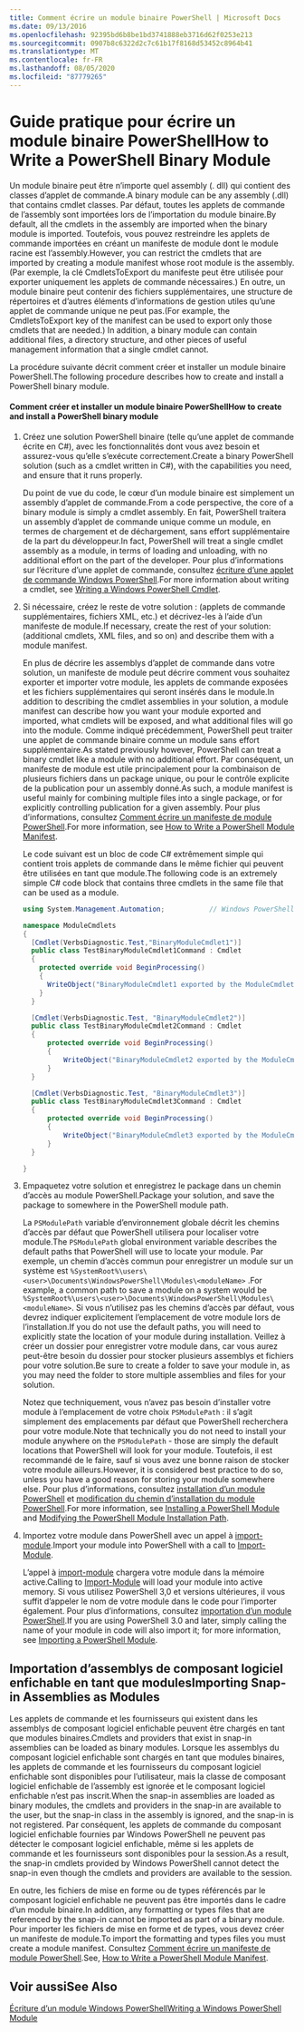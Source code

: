 ```yaml
---
title: Comment écrire un module binaire PowerShell | Microsoft Docs
ms.date: 09/13/2016
ms.openlocfilehash: 92395bd6b8be1bd3741888eb3716d62f0253e213
ms.sourcegitcommit: 0907b8c6322d2c7c61b17f8168d53452c8964b41
ms.translationtype: MT
ms.contentlocale: fr-FR
ms.lasthandoff: 08/05/2020
ms.locfileid: "87779265"
---
```

# <a name="how-to-write-a-powershell-binary-module"></a><span data-ttu-id="1dadf-102">Guide pratique pour écrire un module binaire PowerShell</span><span class="sxs-lookup"><span data-stu-id="1dadf-102">How to Write a PowerShell Binary Module</span></span>

<span data-ttu-id="1dadf-103">Un module binaire peut être n’importe quel assembly (. dll) qui contient des classes d’applet de commande.</span><span class="sxs-lookup"><span data-stu-id="1dadf-103">A binary module can be any assembly (.dll) that contains cmdlet classes.</span></span> <span data-ttu-id="1dadf-104">Par défaut, toutes les applets de commande de l’assembly sont importées lors de l’importation du module binaire.</span><span class="sxs-lookup"><span data-stu-id="1dadf-104">By default, all the cmdlets in the assembly are imported when the binary module is imported.</span></span> <span data-ttu-id="1dadf-105">Toutefois, vous pouvez restreindre les applets de commande importées en créant un manifeste de module dont le module racine est l’assembly.</span><span class="sxs-lookup"><span data-stu-id="1dadf-105">However, you can restrict the cmdlets that are imported by creating a module manifest whose root module is the assembly.</span></span> <span data-ttu-id="1dadf-106">(Par exemple, la clé CmdletsToExport du manifeste peut être utilisée pour exporter uniquement les applets de commande nécessaires.) En outre, un module binaire peut contenir des fichiers supplémentaires, une structure de répertoires et d’autres éléments d’informations de gestion utiles qu’une applet de commande unique ne peut pas.</span><span class="sxs-lookup"><span data-stu-id="1dadf-106">(For example, the CmdletsToExport key of the manifest can be used to export only those cmdlets that are needed.) In addition, a binary module can contain additional files, a directory structure, and other pieces of useful management information that a single cmdlet cannot.</span></span>

<span data-ttu-id="1dadf-107">La procédure suivante décrit comment créer et installer un module binaire PowerShell.</span><span class="sxs-lookup"><span data-stu-id="1dadf-107">The following procedure describes how to create and install a PowerShell binary module.</span></span>

#### <a name="how-to-create-and-install-a-powershell-binary-module"></a><span data-ttu-id="1dadf-108">Comment créer et installer un module binaire PowerShell</span><span class="sxs-lookup"><span data-stu-id="1dadf-108">How to create and install a PowerShell binary module</span></span>

1. <span data-ttu-id="1dadf-109">Créez une solution PowerShell binaire (telle qu’une applet de commande écrite en C#), avec les fonctionnalités dont vous avez besoin et assurez-vous qu’elle s’exécute correctement.</span><span class="sxs-lookup"><span data-stu-id="1dadf-109">Create a binary PowerShell solution (such as a cmdlet written in C#), with the capabilities you need, and ensure that it runs properly.</span></span>

   <span data-ttu-id="1dadf-110">Du point de vue du code, le cœur d’un module binaire est simplement un assembly d’applet de commande.</span><span class="sxs-lookup"><span data-stu-id="1dadf-110">From a code perspective, the core of a binary module is simply a cmdlet assembly.</span></span> <span data-ttu-id="1dadf-111">En fait, PowerShell traitera un assembly d’applet de commande unique comme un module, en termes de chargement et de déchargement, sans effort supplémentaire de la part du développeur.</span><span class="sxs-lookup"><span data-stu-id="1dadf-111">In fact, PowerShell will treat a single cmdlet assembly as a module, in terms of loading and unloading, with no additional effort on the part of the developer.</span></span> <span data-ttu-id="1dadf-112">Pour plus d’informations sur l’écriture d’une applet de commande, consultez [écriture d’une applet de commande Windows PowerShell](../cmdlet/writing-a-windows-powershell-cmdlet.md).</span><span class="sxs-lookup"><span data-stu-id="1dadf-112">For more information about writing a cmdlet, see [Writing a Windows PowerShell Cmdlet](../cmdlet/writing-a-windows-powershell-cmdlet.md).</span></span>

2. <span data-ttu-id="1dadf-113">Si nécessaire, créez le reste de votre solution : (applets de commande supplémentaires, fichiers XML, etc.) et décrivez-les à l’aide d’un manifeste de module.</span><span class="sxs-lookup"><span data-stu-id="1dadf-113">If necessary, create the rest of your solution: (additional cmdlets, XML files, and so on) and describe them with a module manifest.</span></span>

   <span data-ttu-id="1dadf-114">En plus de décrire les assemblys d’applet de commande dans votre solution, un manifeste de module peut décrire comment vous souhaitez exporter et importer votre module, les applets de commande exposées et les fichiers supplémentaires qui seront insérés dans le module.</span><span class="sxs-lookup"><span data-stu-id="1dadf-114">In addition to describing the cmdlet assemblies in your solution, a module manifest can describe how you want your module exported and imported, what cmdlets will be exposed, and what additional files will go into the module.</span></span>
   <span data-ttu-id="1dadf-115">Comme indiqué précédemment, PowerShell peut traiter une applet de commande binaire comme un module sans effort supplémentaire.</span><span class="sxs-lookup"><span data-stu-id="1dadf-115">As stated previously however, PowerShell can treat a binary cmdlet like a module with no additional effort.</span></span>
   <span data-ttu-id="1dadf-116">Par conséquent, un manifeste de module est utile principalement pour la combinaison de plusieurs fichiers dans un package unique, ou pour le contrôle explicite de la publication pour un assembly donné.</span><span class="sxs-lookup"><span data-stu-id="1dadf-116">As such, a module manifest is useful mainly for combining multiple files into a single package, or for explicitly controlling publication for a given assembly.</span></span>
   <span data-ttu-id="1dadf-117">Pour plus d’informations, consultez [Comment écrire un manifeste de module PowerShell](how-to-write-a-powershell-module-manifest.md).</span><span class="sxs-lookup"><span data-stu-id="1dadf-117">For more information, see [How to Write a PowerShell Module Manifest](how-to-write-a-powershell-module-manifest.md).</span></span>

   <span data-ttu-id="1dadf-118">Le code suivant est un bloc de code C# extrêmement simple qui contient trois applets de commande dans le même fichier qui peuvent être utilisées en tant que module.</span><span class="sxs-lookup"><span data-stu-id="1dadf-118">The following code is an extremely simple C# code block that contains three cmdlets in the same file that can be used as a module.</span></span>

   ```csharp
   using System.Management.Automation;           // Windows PowerShell namespace.

   namespace ModuleCmdlets
   {
     [Cmdlet(VerbsDiagnostic.Test,"BinaryModuleCmdlet1")]
     public class TestBinaryModuleCmdlet1Command : Cmdlet
     {
       protected override void BeginProcessing()
       {
         WriteObject("BinaryModuleCmdlet1 exported by the ModuleCmdlets module.");
       }
     }

     [Cmdlet(VerbsDiagnostic.Test, "BinaryModuleCmdlet2")]
     public class TestBinaryModuleCmdlet2Command : Cmdlet
     {
         protected override void BeginProcessing()
         {
             WriteObject("BinaryModuleCmdlet2 exported by the ModuleCmdlets module.");
         }
     }

     [Cmdlet(VerbsDiagnostic.Test, "BinaryModuleCmdlet3")]
     public class TestBinaryModuleCmdlet3Command : Cmdlet
     {
         protected override void BeginProcessing()
         {
             WriteObject("BinaryModuleCmdlet3 exported by the ModuleCmdlets module.");
         }
     }

   }
   ```

3. <span data-ttu-id="1dadf-119">Empaquetez votre solution et enregistrez le package dans un chemin d’accès au module PowerShell.</span><span class="sxs-lookup"><span data-stu-id="1dadf-119">Package your solution, and save the package to somewhere in the PowerShell module path.</span></span>

   <span data-ttu-id="1dadf-120">La `PSModulePath` variable d’environnement globale décrit les chemins d’accès par défaut que PowerShell utilisera pour localiser votre module.</span><span class="sxs-lookup"><span data-stu-id="1dadf-120">The `PSModulePath` global environment variable describes the default paths that PowerShell will use to locate your module.</span></span> <span data-ttu-id="1dadf-121">Par exemple, un chemin d’accès commun pour enregistrer un module sur un système est `%SystemRoot%\users\<user>\Documents\WindowsPowerShell\Modules\<moduleName>` .</span><span class="sxs-lookup"><span data-stu-id="1dadf-121">For example, a common path to save a module on a system would be `%SystemRoot%\users\<user>\Documents\WindowsPowerShell\Modules\<moduleName>`.</span></span> <span data-ttu-id="1dadf-122">Si vous n’utilisez pas les chemins d’accès par défaut, vous devrez indiquer explicitement l’emplacement de votre module lors de l’installation.</span><span class="sxs-lookup"><span data-stu-id="1dadf-122">If you do not use the default paths, you will need to explicitly state the location of your module during installation.</span></span> <span data-ttu-id="1dadf-123">Veillez à créer un dossier pour enregistrer votre module dans, car vous aurez peut-être besoin du dossier pour stocker plusieurs assemblys et fichiers pour votre solution.</span><span class="sxs-lookup"><span data-stu-id="1dadf-123">Be sure to create a folder to save your module in, as you may need the folder to store multiple assemblies and files for your solution.</span></span>

   <span data-ttu-id="1dadf-124">Notez que techniquement, vous n’avez pas besoin d’installer votre module à l’emplacement de votre choix `PSModulePath` : il s’agit simplement des emplacements par défaut que PowerShell recherchera pour votre module.</span><span class="sxs-lookup"><span data-stu-id="1dadf-124">Note that technically you do not need to install your module anywhere on the `PSModulePath` - those are simply the default locations that PowerShell will look for your module.</span></span> <span data-ttu-id="1dadf-125">Toutefois, il est recommandé de le faire, sauf si vous avez une bonne raison de stocker votre module ailleurs.</span><span class="sxs-lookup"><span data-stu-id="1dadf-125">However, it is considered best practice to do so, unless you have a good reason for storing your module somewhere else.</span></span> <span data-ttu-id="1dadf-126">Pour plus d’informations, consultez [installation d’un module PowerShell](./installing-a-powershell-module.md) et [modification du chemin d’installation du module PowerShell](./modifying-the-psmodulepath-installation-path.md).</span><span class="sxs-lookup"><span data-stu-id="1dadf-126">For more information, see [Installing a PowerShell Module](./installing-a-powershell-module.md) and [Modifying the PowerShell Module Installation Path](./modifying-the-psmodulepath-installation-path.md).</span></span>

4. <span data-ttu-id="1dadf-127">Importez votre module dans PowerShell avec un appel à [import-module](/powershell/module/Microsoft.PowerShell.Core/Import-Module).</span><span class="sxs-lookup"><span data-stu-id="1dadf-127">Import your module into PowerShell with a call to [Import-Module](/powershell/module/Microsoft.PowerShell.Core/Import-Module).</span></span>

   <span data-ttu-id="1dadf-128">L’appel à [import-module](/powershell/module/Microsoft.PowerShell.Core/Import-Module) chargera votre module dans la mémoire active.</span><span class="sxs-lookup"><span data-stu-id="1dadf-128">Calling to [Import-Module](/powershell/module/Microsoft.PowerShell.Core/Import-Module) will load your module into active memory.</span></span> <span data-ttu-id="1dadf-129">Si vous utilisez PowerShell 3,0 et versions ultérieures, il vous suffit d’appeler le nom de votre module dans le code pour l’importer également. Pour plus d’informations, consultez [importation d’un module PowerShell](./importing-a-powershell-module.md).</span><span class="sxs-lookup"><span data-stu-id="1dadf-129">If you are using PowerShell 3.0 and later, simply calling the name of your module in code will also import it; for more information, see [Importing a PowerShell Module](./importing-a-powershell-module.md).</span></span>

## <a name="importing-snap-in-assemblies-as-modules"></a><span data-ttu-id="1dadf-130">Importation d’assemblys de composant logiciel enfichable en tant que modules</span><span class="sxs-lookup"><span data-stu-id="1dadf-130">Importing Snap-in Assemblies as Modules</span></span>

<span data-ttu-id="1dadf-131">Les applets de commande et les fournisseurs qui existent dans les assemblys de composant logiciel enfichable peuvent être chargés en tant que modules binaires.</span><span class="sxs-lookup"><span data-stu-id="1dadf-131">Cmdlets and providers that exist in snap-in assemblies can be loaded as binary modules.</span></span> <span data-ttu-id="1dadf-132">Lorsque les assemblys du composant logiciel enfichable sont chargés en tant que modules binaires, les applets de commande et les fournisseurs du composant logiciel enfichable sont disponibles pour l’utilisateur, mais la classe de composant logiciel enfichable de l’assembly est ignorée et le composant logiciel enfichable n’est pas inscrit.</span><span class="sxs-lookup"><span data-stu-id="1dadf-132">When the snap-in assemblies are loaded as binary modules, the cmdlets and providers in the snap-in are available to the user, but the snap-in class in the assembly is ignored, and the snap-in is not registered.</span></span> <span data-ttu-id="1dadf-133">Par conséquent, les applets de commande du composant logiciel enfichable fournies par Windows PowerShell ne peuvent pas détecter le composant logiciel enfichable, même si les applets de commande et les fournisseurs sont disponibles pour la session.</span><span class="sxs-lookup"><span data-stu-id="1dadf-133">As a result, the snap-in cmdlets provided by Windows PowerShell cannot detect the snap-in even though the cmdlets and providers are available to the session.</span></span>

<span data-ttu-id="1dadf-134">En outre, les fichiers de mise en forme ou de types référencés par le composant logiciel enfichable ne peuvent pas être importés dans le cadre d’un module binaire.</span><span class="sxs-lookup"><span data-stu-id="1dadf-134">In addition, any formatting or types files that are referenced by the snap-in cannot be imported as part of a binary module.</span></span>
<span data-ttu-id="1dadf-135">Pour importer les fichiers de mise en forme et de types, vous devez créer un manifeste de module.</span><span class="sxs-lookup"><span data-stu-id="1dadf-135">To import the formatting and types files you must create a module manifest.</span></span>
<span data-ttu-id="1dadf-136">Consultez [Comment écrire un manifeste de module PowerShell](how-to-write-a-powershell-module-manifest.md).</span><span class="sxs-lookup"><span data-stu-id="1dadf-136">See, [How to Write a PowerShell Module Manifest](how-to-write-a-powershell-module-manifest.md).</span></span>

## <a name="see-also"></a><span data-ttu-id="1dadf-137">Voir aussi</span><span class="sxs-lookup"><span data-stu-id="1dadf-137">See Also</span></span>

[<span data-ttu-id="1dadf-138">Écriture d’un module Windows PowerShell</span><span class="sxs-lookup"><span data-stu-id="1dadf-138">Writing a Windows PowerShell Module</span></span>](./writing-a-windows-powershell-module.md)
